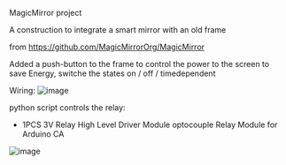 MagicMirror project 

A construction to integrate a smart mirror with an old frame

from https://github.com/MagicMirrorOrg/MagicMirror

Added a push-button to the frame to control the power to the screen to save Energy, switche the states on / off / timedependent

Wiring:
![image](https://github.com/buehlpa/MagicMirror/assets/64488738/e5cd18c1-3f0c-4a80-b462-0d42d5882358)



python script controls the relay:

- 1PCS 3V Relay High Level Driver Module optocouple Relay Module for Arduino CA

![image](https://github.com/buehlpa/MagicMirror/assets/64488738/06c76c45-0a2c-499c-aa8a-4d883b7dcad5)
